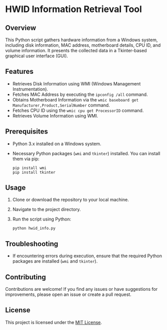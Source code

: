 # HWID Information Retrieval Tool

## Overview

This Python script gathers hardware information from a Windows system, including disk information, MAC address, motherboard details, CPU ID, and volume information. It presents the collected data in a Tkinter-based graphical user interface (GUI).

## Features

- Retrieves Disk Information using WMI (Windows Management Instrumentation).
- Fetches MAC Address by executing the `ipconfig /all` command.
- Obtains Motherboard Information via the `wmic baseboard get Manufacturer,Product,SerialNumber` command.
- Fetches CPU ID using the `wmic cpu get ProcessorID` command.
- Retrieves Volume Information using WMI.

## Prerequisites

- Python 3.x installed on a Windows system.
- Necessary Python packages (`wmi` and `tkinter`) installed. You can install them via pip:

    ```
    pip install wmi
    pip install tkinter
    ```

## Usage

1. Clone or download the repository to your local machine.
2. Navigate to the project directory.
3. Run the script using Python:

    ```
    python hwid_info.py
    ```

## Troubleshooting

- If encountering errors during execution, ensure that the required Python packages are installed (`wmi` and `tkinter`).

## Contributing

Contributions are welcome! If you find any issues or have suggestions for improvements, please open an issue or create a pull request.

## License

This project is licensed under the [MIT License](LICENSE).
